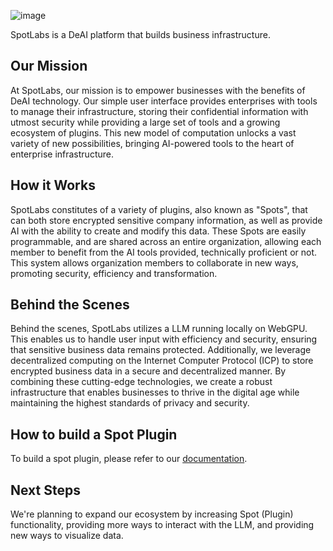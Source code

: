 ![image](https://github.com/SpotLabsAI/SpotLabs/assets/59017703/59f70322-e05b-47ad-9efc-a366b00bf6af)

SpotLabs is a DeAI platform that builds business infrastructure.

## Our Mission

At SpotLabs, our mission is to empower businesses with the benefits of DeAI technology. Our simple user interface provides enterprises with tools to manage their infrastructure, storing their confidential information with utmost security while providing a large set of tools and a growing ecosystem of plugins. This new model of computation unlocks a vast variety of new possibilities, bringing AI-powered tools to the heart of enterprise infrastructure.

## How it Works

SpotLabs constitutes of a variety of plugins, also known as "Spots", that can both store encrypted sensitive company information, as well as provide AI with the ability to create and modify this data. These Spots are easily programmable, and are shared across an entire organization, allowing each member to benefit from the AI tools provided, technically proficient or not. This system allows organization members to collaborate in new ways, promoting security, efficiency and transformation. 

## Behind the Scenes

Behind the scenes, SpotLabs utilizes a LLM running locally on WebGPU. This enables us to handle user input with efficiency and security, ensuring that sensitive business data remains protected. Additionally, we leverage decentralized computing on the Internet Computer Protocol (ICP) to store encrypted business data in a secure and decentralized manner. By combining these cutting-edge technologies, we create a robust infrastructure that enables businesses to thrive in the digital age while maintaining the highest standards of privacy and security.

## How to build a Spot Plugin

To build a spot plugin, please refer to our [documentation](https://spotlabsai.github.io/).

## Next Steps

We're planning to expand our ecosystem by increasing Spot (Plugin) functionality, providing more ways to interact with the LLM, and providing new ways to visualize data.
